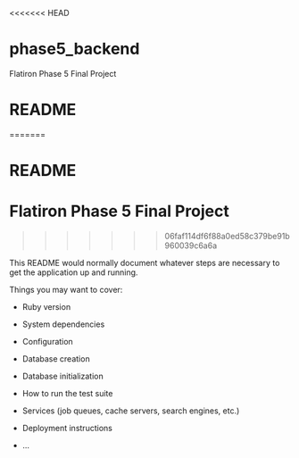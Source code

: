 <<<<<<< HEAD
# phase5_backend

Flatiron Phase 5 Final Project

# README
=======
# README

Flatiron Phase 5 Final Project
=======
>>>>>>> 06faf114df6f88a0ed58c379be91b960039c6a6a

This README would normally document whatever steps are necessary to get the
application up and running.

Things you may want to cover:

- Ruby version

- System dependencies

- Configuration

- Database creation

- Database initialization

- How to run the test suite

- Services (job queues, cache servers, search engines, etc.)

- Deployment instructions

- ...

